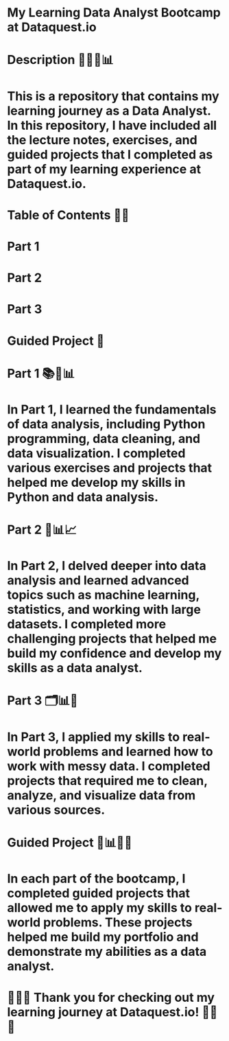 # My Learning Data Analyst Bootcamp at Dataquest.io
# Description 📝👨‍💻📊
# This is a repository that contains my learning journey as a Data Analyst. In this repository, I have included all the lecture notes, exercises, and guided projects that I completed as part of my learning experience at Dataquest.io.

# Table of Contents 📑👀
# Part 1
# Part 2
# Part 3
# Guided Project 🚀

# Part 1 📚🐍📊
# In Part 1, I learned the fundamentals of data analysis, including Python programming, data cleaning, and data visualization. I completed various exercises and projects that helped me develop my skills in Python and data analysis.

# Part 2 🤖📊📈
# In Part 2, I delved deeper into data analysis and learned advanced topics such as machine learning, statistics, and working with large datasets. I completed more challenging projects that helped me build my confidence and develop my skills as a data analyst.

# Part 3 🗂️📊🧹
# In Part 3, I applied my skills to real-world problems and learned how to work with messy data. I completed projects that required me to clean, analyze, and visualize data from various sources.

# Guided Project 🚀📊👨‍💼
# In each part of the bootcamp, I completed guided projects that allowed me to apply my skills to real-world problems. These projects helped me build my portfolio and demonstrate my abilities as a data analyst.

# 🎉🎉🎉 Thank you for checking out my learning journey at Dataquest.io! 🎉🎉🎉
